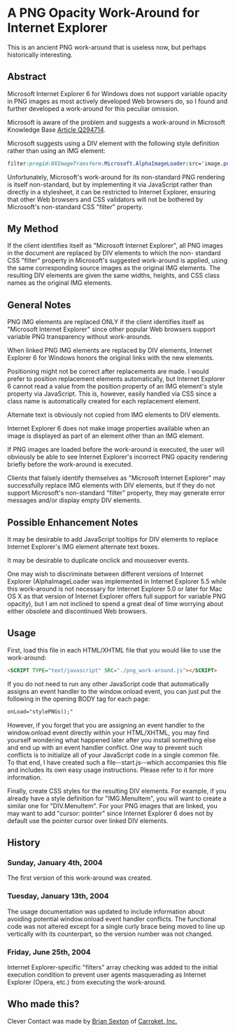 # A PNG Opacity Work-Around for Internet Explorer

This is an ancient PNG work-around that is useless now, but perhaps historically interesting.

## Abstract

Microsoft Internet Explorer 6 for Windows does not support variable opacity in PNG images as most actively developed Web browsers do, so I found and further developed a work-around for this peculiar omission.

Microsoft is aware of the problem and suggests a work-around in Microsoft Knowledge Base [Article Q294714](http://support.microsoft.com/support/kb/articles/Q294/7/14.asp).

Microsoft suggests using a DIV element with the following style definition rather than using an IMG element:

```css
filter:progid:DXImageTransform.Microsoft.AlphaImageLoader(src='image.png', sizingMethod='scale');
```

Unfortunately, Microsoft's work-around for its non-standard PNG rendering is itself non-standard, but by implementing it via JavaScript rather than directly in a stylesheet, it can be restricted to Internet Explorer, ensuring that other Web browsers and CSS validators will not be bothered by Microsoft's non-standard CSS "filter" property.

## My Method

If the client identifies itself as "Microsoft Internet Explorer", all PNG images in the document are replaced by DIV elements to which the non- standard CSS "filter" property in Microsoft's suggested work-around is applied, using the same corresponding source images as the original IMG elements.  The resulting DIV elements are given the same widths, heights, and CSS class names as the original IMG elements.

## General Notes

PNG IMG elements are replaced ONLY if the client identifies itself as "Microsoft Internet Explorer" since other popular Web browsers support variable PNG transparency without work-arounds.

When linked PNG IMG elements are replaced by DIV elements, Internet Explorer 6 for Windows honors the original links with the new elements.

Positioning might not be correct after replacements are made.  I would prefer to position replacement elements automatically, but Internet Explorer 6 cannot read a value from the position property of an IMG element's style property via JavaScript.  This is, however, easily handled via CSS since a class name is automatically created for each replacement element.

Alternate text is obviously not copied from IMG elements to DIV elements.

Internet Explorer 6 does not make image properties available when an image is displayed as part of an element other than an IMG element.

If PNG images are loaded before the work-around is executed, the user will obviously be able to see Internet Explorer's incorrect PNG opacity rendering briefly before the work-around is executed.

Clients that falsely identify themselves as "Microsoft Internet Explorer" may successfully replace IMG elements with DIV elements, but if they do not support Microsoft's non-standard "filter" property, they may generate error messages and/or display empty DIV elements.

## Possible Enhancement Notes

It may be desirable to add JavaScript tooltips for DIV elements to replace Internet Explorer's IMG element alternate text boxes.

It may be desirable to duplicate onclick and mouseover events.

One may wish to discriminate between different versions of Internet Explorer (AlphaImageLoader was implemented in Internet Explorer 5.5 while this work-around is not necessary for Internet Explorer 5.0 or later for Mac OS X as that version of Internet Explorer offers full support for variable PNG opacity), but I am not inclined to spend a great deal of time worrying about either obsolete and discontinued Web browsers.

## Usage

First, load this file in each HTML/XHTML file that you would like to use the work-around:

```html
<SCRIPT TYPE="text/javascript" SRC="./png_work-around.js"></SCRIPT>
```

If you do not need to run any other JavaScript code that automatically assigns an event handler to the window.onload event, you can just put the following in the opening BODY tag for each page:

```html
onLoad="stylePNGs();"
```

However, if you forget that you are assigning an event handler to the window.onload event directly within your HTML/XHTML, you may find yourself wondering what happened later after you install something else and end up with an event handler conflict.  One way to prevent such conflicts is to initialize all of your JavaScript code in a single common file.  To that end, I have created such a file--start.js--which accompanies this file and includes its own easy usage instructions.  Please refer to it for more information.

Finally, create CSS styles for the resulting DIV elements.  For example, if you already have a style definition for "IMG.MenuItem", you will want to create a similar one for "DIV.MenuItem".  For your PNG images that are linked, you may want to add "cursor: pointer" since Internet Explorer 6 does not by default use the pointer cursor over linked DIV elements.

## History

### Sunday, January 4th, 2004

The first version of this work-around was created.

### Tuesday, January 13th, 2004

The usage documentation was updated to include information about avoiding potential window.onload event handler conflicts.  The functional code was not altered except for a single curly brace being moved to line up vertically with its counterpart, so the version number was not changed.

### Friday, June 25th, 2004

Internet Explorer-specific "filters" array checking was added to the initial execution condition to prevent user agents masquerading as Internet Explorer (Opera, etc.) from executing the work-around.

## Who made this?

Clever Contact was made by [Brian Sexton](http://briansexton.com/) of [Carroket, Inc.](http://carroket.com/)
